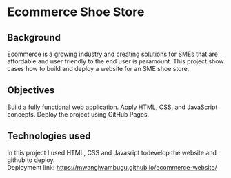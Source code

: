 # Ecommerce Shoe Store

## Background

Ecommerce is a growing industry and creating solutions for SMEs that are affordable and user friendly to the end user is paramount. This project show cases how to build and deploy a website for an SME shoe store.

## Objectives
Build a fully functional web application.
Apply HTML, CSS, and JavaScript concepts.
Deploy the project using GitHub Pages.

## Technologies used
In this project I used HTML, CSS and Javasript todevelop the website and github to deploy.<br>
Deployment link: https://mwangiwambugu.github.io/ecommerce-website/

